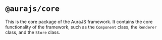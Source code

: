 # `@aurajs/core`

This is the core package of the AuraJS framework. It contains the core functionality of the framework, such as
the `Component` class, the `Renderer` class, and the `Store` class.
